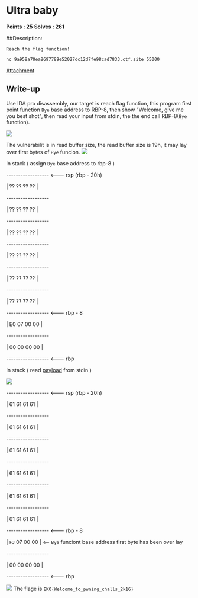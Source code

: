# Ultra baby

**Points : 25**
**Solves : 261**


##Description:

	Reach the flag function!
	
	nc 9a958a70ea8697789e52027dc12d7fe98cad7833.ctf.site 55000

[Attachment](pwn25_5ae6e58885e7cd75.zip)

## Write-up
Use IDA pro disassembly, our target is reach flag function, this program first point function `Bye` base address to RBP-8, then show "Welcome, give me you best shot", then read your input from stdin, the the end call RBP-8(`Bye` function).

![](http://i.imgur.com/HRg4L9o.jpg)

The vulnerabilit is in read buffer size, the read buffer size is 19h, it may lay over first bytes of `Bye` funcion.
![](http://i.imgur.com/Xkxk9bR.jpg)

In stack ( assign `Bye` base address to rbp-8 )

\------------------   <--- rsp (rbp - 20h)

|  ?? ?? ?? ?? | 

\------------------

|  ?? ?? ?? ?? | 

\------------------

|  ?? ?? ?? ?? | 

\------------------

|  ?? ?? ?? ?? | 

\------------------

|  ?? ?? ?? ?? | 

\------------------

|  ?? ?? ?? ?? | 

\------------------  <--- rbp - 8

|  E0 07 00 00 |

\------------------

|  00 00 00 00 |

\------------------  <--- rbp


In stack ( read [payload](code) from stdin )

![](http://i.imgur.com/HhZDk9n.jpg)

\------------------   <--- rsp (rbp - 20h)

|  61 61 61 61 |

\------------------

|  61 61 61 61 |

\------------------

|  61 61 61 61 |

\------------------

|  61 61 61 61 |

\------------------

|  61 61 61 61 |

\------------------

|  61 61 61 61 |

\------------------  <--- rbp - 8

|  `F3` 07 00 00 | <-- `Bye` funciont base address first byte has been over lay

\------------------

|  00 00 00 00 |

\------------------  <--- rbp


![](http://i.imgur.com/bwwQluV.jpg)
The flage is `EKO{Welcome_to_pwning_challs_2k16}`